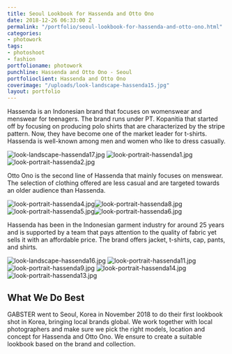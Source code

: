```yaml
---
title: Seoul Lookbook for Hassenda and Otto Ono
date: 2018-12-26 06:33:00 Z
permalink: "/portfolio/seoul-lookbook-for-hassenda-and-otto-ono.html"
categories:
- photowork
tags:
- photoshoot
- fashion
portfolioname: photowork
punchline: Hassenda and Otto Ono - Seoul
portfolioclient: Hassenda and Otto Ono
coverimage: "/uploads/look-landscape-hassenda15.jpg"
layout: portfolio
---
```


Hassenda is an Indonesian brand that focuses on womenswear and menswear for teenagers. The brand runs under PT. Kopanitia that started off by focusing on producing polo shirts that are characterized by the stripe pattern. Now, they have become one of the market leader for t-shirts. Hassenda is well-known among men and women who like to dress casually.

![look-landscape-hassenda17.jpg](/uploads/look-landscape-hassenda17.jpg)
![look-portrait-hassenda1.jpg](/uploads/look-portrait-hassenda1.jpg)![look-portrait-hassenda2.jpg](/uploads/look-portrait-hassenda2.jpg)

Otto Ono is the second line of Hassenda that mainly focuses on menswear. The selection of clothing offered are less casual and are targeted towards an older audience than Hassenda. 

![look-portrait-hassenda4.jpg](/uploads/look-portrait-hassenda4.jpg)![look-portrait-hassenda8.jpg](/uploads/look-portrait-hassenda8.jpg)
![look-portrait-hassenda5.jpg](/uploads/look-portrait-hassenda5.jpg)![look-portrait-hassenda6.jpg](/uploads/look-portrait-hassenda6.jpg)

Hassenda has been in the Indonesian garment industry for around 25 years and is supported by a team that pays attention to the quality of fabric yet sells it with an affordable price. The brand offers jacket, t-shirts, cap, pants, and shirts.  

![look-landscape-hassenda16.jpg](/uploads/look-landscape-hassenda16.jpg)
![look-portrait-hassenda11.jpg](/uploads/look-portrait-hassenda11.jpg)![look-portrait-hassenda9.jpg](/uploads/look-portrait-hassenda9.jpg)
![look-portrait-hassenda14.jpg](/uploads/look-portrait-hassenda14.jpg)![look-portrait-hassenda13.jpg](/uploads/look-portrait-hassenda13.jpg)

## What We Do Best
GABSTER went to Seoul, Korea in November 2018 to do their first lookbook shot in Korea, bringing local brands global. We work together with local photographers and make sure we pick the right models, location and concept for Hassenda and Otto Ono. We ensure to create a suitable lookbook based on the brand and collection.